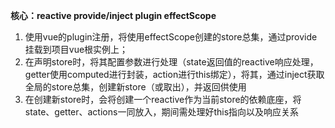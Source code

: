 **核心：reactive provide/inject plugin effectScope**

1. 使用vue的plugin注册，将使用effectScope创建的store总集，通过provide挂载到项目vue根实例上；
2. 在声明store时，将其配置参数进行处理（state返回值的reactive响应处理，getter使用computed进行封装，action进行this绑定），将其，通过inject获取全局的store总集，创建新store（或取出），并返回供使用
3. 在创建新store时，会将创建一个reactive作为当前store的依赖底座，将state、getter、actions一同放入，期间需处理好this指向以及响应关系

